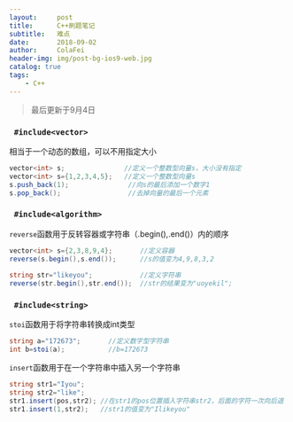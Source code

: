 ```yaml
---
layout:     post
title:      C++刷题笔记
subtitle:   难点
date:       2018-09-02
author:     ColaFei
header-img: img/post-bg-ios9-web.jpg
catalog: true
tags:
    - C++
---
```


>最后更新于9月4日

### ```  #include<vector>  ```
相当于一个动态的数组，可以不用指定大小

```c#
vector<int> s;               //定义一个整数型向量s，大小没有指定
vector<int> s={1,2,3,4,5};   //定义一个整数型向量s
s.push_back(1);               //向s的最后添加一个数字1
s.pop_back();                 //去掉向量的最后一个元素

```

### ```  #include<algorithm>  ```
     
``` reverse ```函数用于反转容器或字符串（.begin(),.end()）内的顺序
	
```c#	
vector<int> s={2,3,8,9,4};       //定义容器
reverse(s.begin(),s.end());      //s的值变为4,9,8,3,2
	
string str="likeyou";            //定义字符串
reverse(str.begin(),str.end());  //str的结果变为"uoyekil";
```
	
### ```  #include<string>  ```

``` stoi ```函数用于将字符串转换成int类型

```c#	
string a="172673";       //定义数字型字符串
int b=stoi(a);           //b=172673

```

``` insert ```函数用于在一个字符串中插入另一个字符串

```c#
string str1="Iyou";
string str2="like";
str1.insert(pos,str2); //在str1的pos位置插入字符串str2，后面的字符一次向后退
str1.insert(1,str2);   //str1的值变为"Ilikeyou"

```

	
